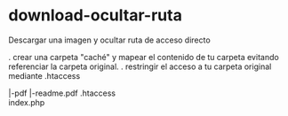 # download-ocultar-ruta
Descargar una imagen y ocultar ruta de acceso directo


. crear una carpeta "caché" y mapear el contenido de tu carpeta evitando referenciar la carpeta original. 
. restringir el acceso a tu carpeta original mediante .htaccess

|-pdf
    |-readme.pdf
.htaccess    
index.php

<?php
$filename = 'pdf/readme.pdf';

if (file_exists($filename)) {
header('Content-Description: File Transfer');
header('Content-Type: application/octet-stream');
header('Content-Disposition: attachment; filename="' . basename($filename) . '"');
header('Expires: 0');
header('Cache-Control: must-revalidate');
header('Pragma: public');
header('Content-Length: ' . filesize($filename));
readfile($filename);
exit;
}
?>
